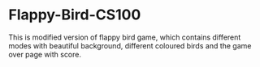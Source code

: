 # Flappy-Bird-CS100
This is modified version of flappy bird game, which contains different modes with beautiful background, different coloured birds and the game over page with score.
